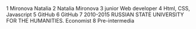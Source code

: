 1 Mironova Natalia
2 Natalia Mironova
3 junior Web developer
4 Html, CSS, Javascript
5 GitHub
6 GitHub
7 2010-2015 RUSSIAN STATE UNIVERSITY FOR THE HUMANITIES. Economist
8 Pre-intermedia


